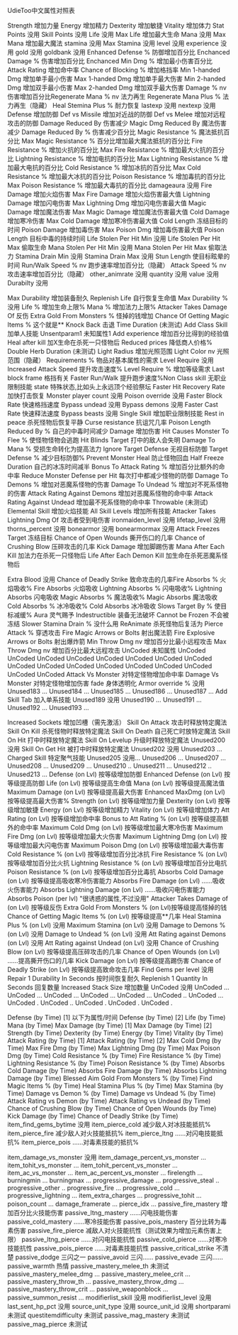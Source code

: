 UdieToo中文属性对照表 　

Strength 增加力量
Energy 增加精力
Dexterity 增加敏捷
Vitality 增加体力
Stat Points 没用
Skill Points 没用
Life 没用
Max Life 增加最大生命
Mana 没用
Max Mana 增加最大魔法
stamina 没用
Max Stamina 没用
level 没用
experience 没用
gold 没用
goldbank 没用
Enhanced Defense % 防御增加百分比
Enchanced Damage % 伤害增加百分比
Enchanced Min Dmg % 增加最小伤害百分比
Attack Rating 增加命中率
Chance of Blocking % 增加格挡率
Min 1-handed Dmg 增加单手最小伤害
Max 1-handed Dmg 增加单手最大伤害
Min 2-handed Dmg 增加双手最小伤害
Max 2-handed Dmg 增加双手最大伤害
Damage % nv 伤害增加百分比Regenerate Mana % nv 法力再生
Regenerate Mana Plus % 法力再生（隐藏）
Heal Stemina Plus % 耐力恢复
lastexp 没用
nextexp 没用
Defense 增加防御
Def vs Missile 增加对近战的防御
Def vs Melee 增加对远程攻击的防御
Damage Reduced By 伤害减少
Magic Dmg Reduced By 魔法伤害减少
Damage Reduced By % 伤害减少百分比
Magic Resistance % 魔法抵抗百分比
Max Magic Resistance % 百分比增加最大魔法抵抗的百分比
Fire Resistance % 增加火抗的百分比
Max Fire Resistance % 增加最大火抗的百分比
Lightning Resistance % 增加电抗的百分比
Max Lightning Resistance % 增加最大电抗的百分比
Cold Resistance % 增加冰抗的百分比
Max Cold Resistance % 增加最大冰抗的百分比
Poison Resistance % 增加毒抗的百分比
Max Poison Resistance % 增加最大毒抗的百分比
damageaura 没用
Fire Damage 增加火焰伤害
Max Fire Damage 增加火焰伤害最大值
Lightning Damage 增加闪电伤害
Max Lightning Dmg 增加闪电伤害最大值
Magic Damage 增加魔法伤害
Max Magic Damage 增加魔法伤害最大值
Cold Damage 增加寒冷伤害
Max Cold Damage 增加寒冷伤害最大值
Cold Length 冻结目标的时间
Poison Damage 增加毒伤害
Max Poison Dmg 增加毒伤害最大值
Poison Length 目标中毒的持续时间
Life Stolen Per Hit Min 没用
Life Stolen Per Hit Max 偷取生命
Mana Stolen Per Hit Min 没用
Mana Stolen Per Hit Max 偷取法力
Stamina Drain Min 没用
Stamina Drain Max 没用
Stun Length 使目标眩晕的时间
Run/Walk Speed % nv 跑步速率增加百分比（隐藏）
Attack Speed % nv 攻击速率增加百分比（隐藏）
other_animrate 没用
quantity 没用
value 没用
Durabilty 没用

Max Durability 增加装备耐久
Replenish Life 自行恢复生命值
Max Durability % 没用
Life % 增加生命上限%
Mana % 增加法力上限%
Attacker Takes Damage Of 反伤
Extra Gold From Monsters % 怪掉的钱增加
Chance Of Getting Magic Items % 这个就是**
Knock Back 击退
Time Duration (未测试)
Add Class Skill 加单人技能
Unsentparam1 未知属性1
Add experience 增加百分比得到的经验值
Heal after kill 加X生命在杀死一只怪物后
Reduced prices 降低商人价格%
Double Herb Duration (未测试)
Light Radius 增加光照范围
Light Color nv 光照范围（隐藏）
Requirements % 物品对基本属性的需求
Level Require 没用
Increased Attack Speed 提升攻击速度%
Level Require % 增加等级需求
Last block frame 格挡有关
Faster Run/Walk 提升跑步速度%Non Class skill 无职业限制技能
state 特殊状态,比如头上永远顶个经验祭坛
Faster Hit Recovery Rate 加快打击恢复
Monster player count 没用
Poison override 没用
Faster Block Rate 快速格挡速度
Bypass undead 没用
Bypass demons 没用
Faster Cast Rate 快速释法速度
Bypass beasts 没用
Single Skill 增加职业限制技能
Rest in peace 杀死怪物后恢复平静
Curse resistance 抗诅咒几率
Poison Length Reduced By % 自己的中毒时间减少
Damage 增加伤害
Hit Causes Monster To Flee % 使怪物怪物会逃跑
Hit Blinds Target 打中的敌人会失明
Damage To Mana % 受损生命转化为提高法力
Ignore Target Defense 无视目标防御
Target Defense % 减少目标防御%
Prevent Monster Heal 防止怪物回血
Half Freeze Duration 自己的冰冻时间减半
Bonus To Attack Rating % 增加百分比额外的命中率
Reduce Monster Defense per Hit 每次打中都减少怪物的防御
Damage To Demons % 增加对恶魔系怪物的伤害
Damage To Undead % 增加对不死系怪物的伤害
Attack Rating Against Demons 增加对恶魔系怪物的命中率
Attack Rating Against Undead 增加最不死系怪物的命中率
Throwable (未测试)
Elemental Skill 增加火焰技能
All Skill Levels 增加所有技能
Attacker Takes Lightning Dmg Of 攻击者受到电伤害
ironmaiden_level 没用
lifetap_level 没用
thorns_percent 没用
bonearmor 没用
bonearmormax 没用
Attack Freezes Target 冻结目标
Chance of Open Wounds 撕开伤口的几率
Chance of Crushing Blow 压碎攻击的几率
Kick Damage 增加脚踢伤害
Mana After Each Kill 加法力在杀死一只怪物后
Life After Each Demon Kill 加生命在杀死恶魔系怪物后

Extra Blood 没用
Chance of Deadly Strike 致命攻击的几率Fire Absorbs % 火焰吸收%
Fire Absorbs 火焰吸收
Lightning Absorbs % 闪电吸收%
Lightning Absorbs 闪电吸收
Magic Absorbs % 魔法吸收%
Magic Absorbs 魔法吸收
Cold Absorbs % 冰冷吸收%
Cold Absorbs 冰冷吸收
Slows Target By % 使目标减缓%
Aura 灵气赐予
Indestructible 装备无法破坏
Cannot be Frozen 不会被冻结
Slower Stamina Drain % 没什么用
ReAnimate 杀死怪物后复活为
Pierce Attack % 穿透攻击
Fire Magic Arrows or Bolts 射出魔法箭
Fire Explosive Arrows or Bolts 射出爆炸箭
Min Throw Dmg nv 增加百分比最小远程攻击
Max Throw Dmg nv 增加百分比最大远程攻击
UnCoded 未知属性
UnCoded
UnCoded
UnCoded
UnCoded
UnCoded
UnCoded
UnCoded
UnCoded
UnCoded
UnCoded
UnCoded
UnCoded
UnCoded
UnCoded
UnCoded
UnCoded
UnCoded
Attack Vs Monster 对特定怪物增加命中率
Damage Vs Monster 对特定怪物增加伤害
fade 身体透明化
Armor override % 没用
Unused183 …
Unused184 …
Unused185 …
Unused186 …
Unused187 …
Add Skill Tab 加入单系技能
Unused189 没用
Unused190 …
Unused191 …
Unused192 …
Unused193 …

Increased Sockets 增加凹槽（需先激活）
Skill On Attack 攻击时释放特定魔法
Skill On Kill 杀死怪物时释放特定魔法
Skill On Death 自己死亡时放特定魔法
Skill On Hit 打中时释放特定魔法
Skill On Levelup 升级时释放特定魔法
Unused200 没用
Skill On Get Hit 被打中时释放特定魔法
Unused202 没用
Unused203 …
Charged Skill 特定聚气技能
Unused205 没用…
Unused206 …
Unused207 …
Unused208 …
Unused209 …
Unused210 ..
Unused211 …
Unused212 ..
Unused213 …
Defense (on Lvl) 按等级增加防御
Enhanced Defense (on Lvl) 按等级提高防御
Life (on Lvl) 按等级提高生命值
Mana (on Lvl) 按等级提高魔法值
Maximum Damage (on Lvl) 按等级提高最大伤害
Enhanced MaxDmg (on Lvl) 按等级提高最大伤害%
Strength (on Lvl) 按等级增加力量
Dexterity (on Lvl) 按等级增加敏捷
Energy (on Lvl) 按等级增加精力
Vitality (on Lvl) 按等级增加体力
Att Rating (on Lvl) 按等级增加命中率
Bonus to Att Rating % (on Lvl) 按等级提高额外的命中率
Maximum Cold Dmg (on Lvl) 按等级增加最大寒冷伤害
Maximum Fire Dmg (on Lvl) 按等级增加最大火伤害
Maximum Lightning Dmg (on Lvl) 按等级增加最大闪电伤害
Maximum Poison Dmg (on Lvl) 按等级增加最大毒伤害
Cold Resistance % (on Lvl) 按等级增加百分比冰抗
Fire Resistance % (on Lvl) 按等级增加百分比火抗
Lightning Resistance % (on Lvl) 按等级增加百分比电抗
Poison Resistance % (on Lvl) 按等级增加百分比毒抗
Absorbs Cold Damage (on Lvl) 按等级提高吸收寒冷伤害能力
Absorbs Fire Damage (on Lvl) ……吸收火伤害能力
Absorbs Lightning Damage (on Lvl) ……吸收闪电伤害能力
Absorbs Poison (per lvl) "很诱惑的属性,不过没用"
Attacker Takes Damage of (on Lvl) 按等级反伤
Extra Gold From Monsters % (on Lvl)按等级提高怪掉的钱
Chance of Getting Magic Items % (on Lvl) 按等级提高**几率
Heal Stamina Plus % (on Lvl) 没用
Maximum Stamina (on Lvl) 没用
Damage to Demons % (on Lvl) 没用
Damage to Undead % (on Lvl) 没用
Att Rating against Demons (on Lvl) 没用
Att Rating against Undead (on Lvl) 没用
Chance of Crushing Blow (on Lvl) 按等级提高压碎攻击的几率
Chance of Open Wounds (on Lvl) ……提高撕开伤口的几率
Kick Damage (on Lvl) 按等级提高踢伤害
Chance of Deadly Strike (on Lvl) 按等级提高致命攻击几率
Find Gems per level 没用
Repair 1 Durability In Seconds 按时间恢复耐久
Replenish 1 Quantity In Seconds 回复数量
Increased Stack Size 增加数量
UnCoded 没用
UnCoded …
UnCoded …
UnCoded …
UnCoded …
UnCoded …
UnCoded ..
UnCoded …
UnCoded .
UnCoded ..
UnCoded .
UnCoded .
UnCoded .

Defense (by Time) [1] 以下为属性/时间
Defense (by Time) [2]
Life (by Time)
Mana (by Time)
Max Damage (by Time) [1]
Max Damage (by Time) [2]
Strength (by Time)
Dexterity (by Time)
Energy (by Time)
Vitality (by Time)
Attack Rating (by Time) [1]
Attack Rating (by Time) [2]
Max Cold Dmg (by Time)
Max Fire Dmg (by Time)
Max Lightning Dmg (by Time)
Max Poison Dmg (by Time)
Cold Resistance % (by Time)
Fire Resistance % (by Time)
Lightning Resistance % (by Time)
Poison Resistance % (by Time)
Absorbs Cold Damage (by Time)
Absorbs Fire Damage (by Time)
Absorbs Lightning Damage (by Time)
Blessed Aim
Gold From Monsters % (by Time)
Find Magic Items % (by Time)
Heal Stamina Plus % (by Time)
Max Stamina (by Time)
Damage vs Demon % (by Time)
Damage vs Undead % (by Time)
Attack Rating vs Demon (by Time)
Attack Rating vs Undead (by Time)
Chance of Crushing Blow (by Time)
Chance of Open Wounds (by Time)
Kick Damage (by Time)
Chance of Deadly Strike (by Time)
item_find_gems_bytime 没用
item_pierce_cold 减少敌人对冰技能抵抗%
item_pierce_fire 减少敌人对火技能抵抗%
item_pierce_ltng ……对闪电技能抵抗%
item_pierce_pois ……对毒素技能的抵抗%

item_damage_vs_monster 没用
item_damage_percent_vs_monster …
item_tohit_vs_monster …
item_tohit_percent_vs_monster …
item_ac_vs_monster …
item_ac_percent_vs_monster …
firelength …
burningmin …
burningmax …
progressive_damage …
progressive_steal ..
progressive_other ..
progressive_fire …
progressive_cold …
progressive_lightning …
item_extra_charges …
progressive_tohit …
poison_count …
damage_framerate …
pierce_idx …
passive_fire_mastery 增加百分比火技能伤害
passive_ltng_mastery ……闪电技能伤害
passive_cold_mastery ……寒冷技能伤害
passive_pois_mastery 百分比转为毒素伤害
passive_fire_pierce 减敌人对火技能抗性（测试效果为增加元素伤害上限）
passive_ltng_pierce ……对闪电技能抗性
passive_cold_pierce ……对寒冷技能抗性
passive_pois_pierce ……对毒素技能抗性
passive_critical_strike 不清楚
passive_dodge 三闪之一
passive_avoid 三闪……
passive_evade 三闪……
passive_warmth 热情
passive_mastery_melee_th 未测试
passive_mastery_melee_dmg …
passive_mastery_melee_crit …
passive_mastery_throw_th …
passive_mastery_throw_dmg …
passive_mastery_throw_crit …
passive_weaponblock …
passive_summon_resist …
modifierlist_skill 没用
modifierlist_level 没用
last_sent_hp_pct 没用
source_unit_type 没用
source_unit_id 没用
shortparami 未测试
questitemdifficulty 未测试
passive_mag_mastery 未测试
passive_mag_pierce 未测试
